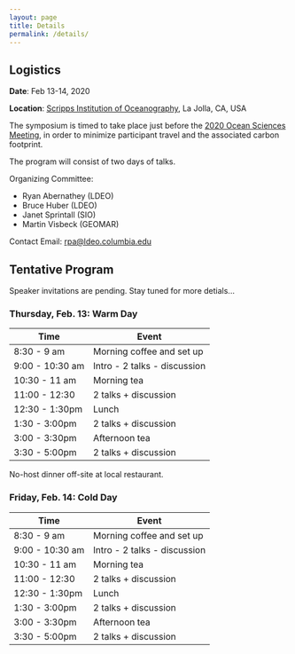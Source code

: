 ```yaml
---
layout: page
title: Details
permalink: /details/
---
```


## Logistics

**Date**: Feb 13-14, 2020

**Location**: [Scripps Institution of Oceanography](git@github.com:rabernat/alg-symposium.git), La Jolla, CA, USA

The symposium is timed to take place just before the
[2020 Ocean Sciences Meeting](https://www2.agu.org/ocean-sciences-meeting/),
in order to minimize participant travel and the associated carbon footprint.

The program will consist of two days of talks.

Organizing Committee:
- Ryan Abernathey (LDEO)
- Bruce Huber (LDEO)
- Janet Sprintall (SIO)
- Martin Visbeck (GEOMAR)

Contact Email: rpa@ldeo.columbia.edu

## Tentative Program

Speaker invitations are pending. Stay tuned for more detials...

### Thursday, Feb. 13: Warm Day

| Time            | Event                        |
|-----------------|------------------------------|
| 8:30 - 9 am     | Morning coffee and set up    |
| 9:00 - 10:30 am | Intro - 2 talks - discussion |
| 10:30 - 11 am   | Morning tea                  |
| 11:00 - 12:30   | 2 talks + discussion         |
| 12:30 - 1:30pm  | Lunch                        |
| 1:30 - 3:00pm   | 2 talks + discussion         |
| 3:00 - 3:30pm   | Afternoon tea                |
| 3:30 - 5:00pm   | 2 talks + discussion         |

No-host dinner off-site at local restaurant.

### Friday, Feb. 14: Cold Day

| Time            | Event                        |
|-----------------|------------------------------|
| 8:30 - 9 am     | Morning coffee and set up    |
| 9:00 - 10:30 am | Intro - 2 talks - discussion |
| 10:30 - 11 am   | Morning tea                  |
| 11:00 - 12:30   | 2 talks + discussion         |
| 12:30 - 1:30pm  | Lunch                        |
| 1:30 - 3:00pm   | 2 talks + discussion         |
| 3:00 - 3:30pm   | Afternoon tea                |
| 3:30 - 5:00pm   | 2 talks + discussion         |
